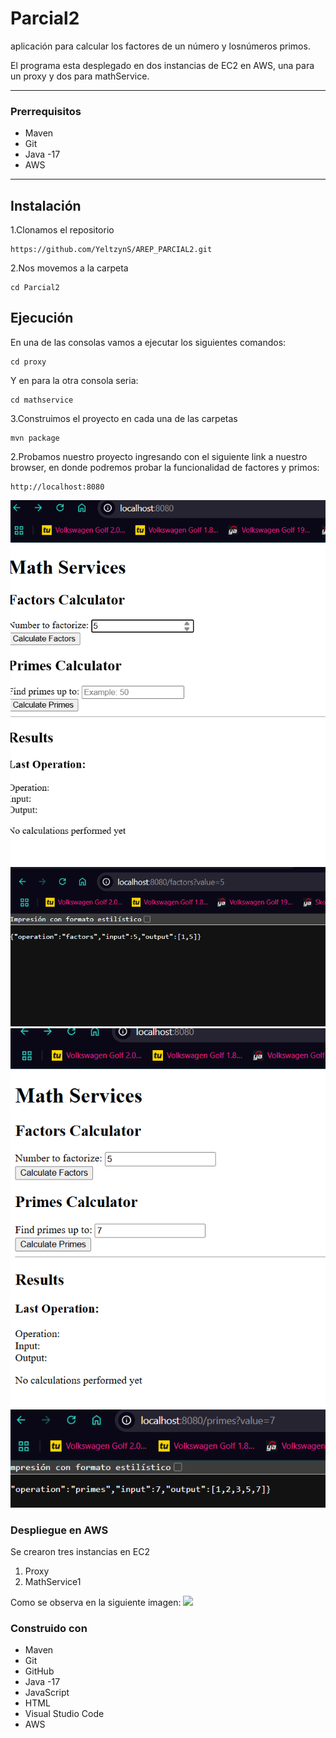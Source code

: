 # Parcial2

aplicación para calcular los factores de un número y losnúmeros primos. 

El programa esta desplegado en dos instancias de EC2 en AWS, una para un proxy y dos para mathService.

---
### Prerrequisitos

* Maven
* Git
* Java -17
* AWS

---


## Instalación 

1.Clonamos el repositorio
```
https://github.com/YeltzynS/AREP_PARCIAL2.git
```
2.Nos movemos a la carpeta
```
cd Parcial2
```

## Ejecución

En una de las consolas vamos a ejecutar los siguientes comandos:

```
cd proxy
```
Y en para la otra consola seria:

```
cd mathservice
```

3.Construimos el proyecto en cada una de las carpetas
```
mvn package
```


2.Probamos nuestro proyecto ingresando con el siguiente link a nuestro browser, en donde podremos probar la funcionalidad de factores y primos:
```
http://localhost:8080
```
![](images/1.png)
![](images/2.png)
![](images/3.png)
![](images/4.png)

### Despliegue en AWS

Se crearon tres instancias en EC2
1. Proxy
2. MathService1

Como se observa en la siguiente imagen:
![](images/instancias.PNG)



### Construido con

* Maven
* Git
* GitHub
* Java -17
* JavaScript
* HTML
* Visual Studio Code
* AWS

